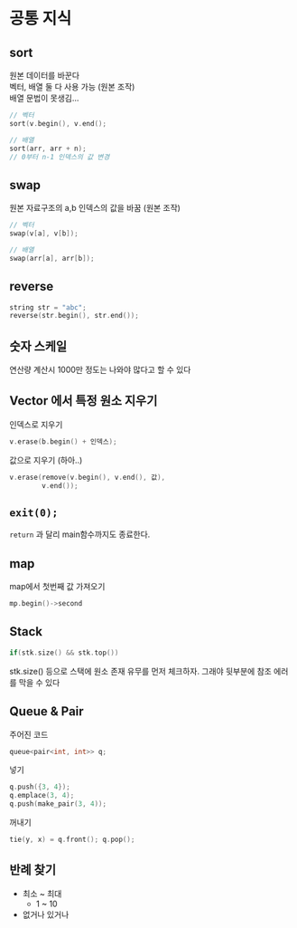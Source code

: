 # 공통 지식

## sort

원본 데이터를 바꾼다  
벡터, 배열 둘 다 사용 가능 (원본 조작)  
배열 문법이 못생김...

```c++
// 벡터
sort(v.begin(), v.end();
```

```c++
// 배열
sort(arr, arr + n);
// 0부터 n-1 인덱스의 값 변경
```


## swap

원본 자료구조의 a,b 인덱스의 값을 바꿈 (원본 조작)

```c++
// 벡터
swap(v[a], v[b]);
```

```c++
// 배열
swap(arr[a], arr[b]);
```

## reverse

```c++
string str = "abc";
reverse(str.begin(), str.end());
```

## 숫자 스케일

연산량 계산시 1000만 정도는 나와야 많다고 할 수 있다


## Vector 에서 특정 원소 지우기

인덱스로 지우기
```c++
v.erase(b.begin() + 인덱스);
```

값으로 지우기 (하아..)
```c++
v.erase(remove(v.begin(), v.end(), 값),
        v.end());
```

## `exit(0);`

`return` 과 달리 main함수까지도 종료한다.  

## map

map에서 첫번째 값 가져오기

```c++
mp.begin()->second
```


## Stack

```c++
if(stk.size() && stk.top())
```

stk.size() 등으로 스택에 원소 존재 유무를 먼저 체크하자.
그래야 뒷부분에 참조 에러를 막을 수 있다 

## Queue & Pair

주어진 코드
```c++
queue<pair<int, int>> q;
```

넣기

```c++
q.push({3, 4});
q.emplace(3, 4);
q.push(make_pair(3, 4));
```

꺼내기

```c++
tie(y, x) = q.front(); q.pop(); 
```

## 반례 찾기

- 최소 ~ 최대
  - 1 ~ 10
- 없거나 있거나